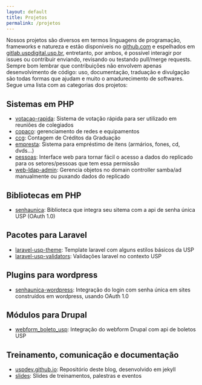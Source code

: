 ```yaml
---
layout: default
title: Projetos
permalink: /projetos
---
```


Nossos projetos são diversos em termos linguagens de programação, frameworks e natureza e estão disponíveis no [github.com](github.com) e espelhados em 
[gitlab.uspdigital.usp.br](gitlab.uspdigital.usp.br), entretanto, por ambos, é possível interagir por
issues ou contribuir enviando, revisando ou testando pull/merge requests. Sempre bom lembrar
que contribuições não envolvem apenas desenvolvimento de código: uso, documentação, traduação e
divulgação são todas formas que ajudam e muito o amadurecimento de softwares. Segue uma lista
com as categorias dos projetos: 

<ul id="toc"></ul>

## Sistemas em PHP

- [votacao-rapida](https://github.com/uspdev/votacao-rapida): Sistema de votação rápida para ser utilizado em reuniões de colegiados
- [copaco](https://github.com/uspdev/copaco): gerenciamento de redes e equipamentos
- [ccg](https://github.com/uspdev/ccg): Contagem de Créditos da Graduação
- [empresta](https://github.com/uspdev/empresta): Sistema para empréstimo de itens (armários, fones, cd, dvds...)
- [pessoas](https://github.com/uspdev/pessoas): Interface web para tornar fácil o acesso a dados do replicado para os setores/pessoas que tem essa permissão
- [web-ldap-admin](https://github.com/uspdev/web-ldap-admin): Gerencia objetos no domain controller samba/ad manualmente ou puxando dados do replicado 

## Bibliotecas em PHP

- [senhaunica](https://github.com/uspdev/senhaunica): Biblioteca que integra seu sitema com a api de senha única USP (OAuth 1.0)

## Pacotes para Laravel

- [laravel-usp-theme](https://github.com/uspdev/laravel-usp-theme): Template laravel com alguns estilos básicos da USP
- [laravel-usp-validators](https://github.com/uspdev/laravel-usp-validators): Validações laravel no contexto USP

## Plugins para wordpress

- [senhaunica-wordpress](https://github.com/uspdev/senhaunica-wordpress): Integração do login com senha única em sites construídos em wordpress, usando OAuth 1.0

## Módulos para Drupal

- [webform_boleto_usp](https://github.com/uspdev/webform_boleto_usp): Integração do webform Drupal com api de boletos USP

## Treinamento, comunicação e documentação

- [uspdev.github.io](https://github.com/uspdev/uspdev.github.io): Repositório deste blog, desenvolvido em jekyll
- [slides](https://github.com/uspdev/slides): Slides de treinamentos, palestras e eventos


<!---
Projetos que ainda faltam espelhar no git da USP e classificar:

boleto 
replicado 
laravel_basico
git_playground 
eventos 
senhaunica-socialite
laravel-bootstrap-dashboard
deploy 
seta-graduacao 
patrimonio 
dockerfiles 
nfe-ws 
csv2facebook 
the_force 
nfe-app 
senhaunica-hwi 
wsfoto 
pdfgen 
cookbook-treinamento-laravel  
senhaunica-rails 
laravel-comet-theme 
chaveiro 
senhaunica-ruby 
rhconsultas 
gerenciador-nfe 
principios 
grupo_trabalho_prpg 
nfe-ws-consumer 
ppg-community 
ganimedes 
replicado-api 
tv-tools 
prototipo 
senhaunicausp-drupal 
cutter  
cache 
inscricoes 
replicado-ws 
evasao-ws 
replicado_drupal 
ip-control
webservice 
 
laravel-usp-faker 
utils 

-->